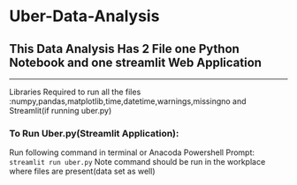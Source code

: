 # Uber-Data-Analysis
## This Data Analysis Has 2 File one Python Notebook and one streamlit Web Application
---
Libraries Required to run all the files :numpy,pandas,matplotlib,time,datetime,warnings,missingno and Streamlit(if running uber.py)

### To Run Uber.py(Streamlit Application):
Run following command in terminal or Anacoda Powershell Prompt:
```streamlit run uber.py```
Note command should be run in the workplace where files are present(data set as well)
